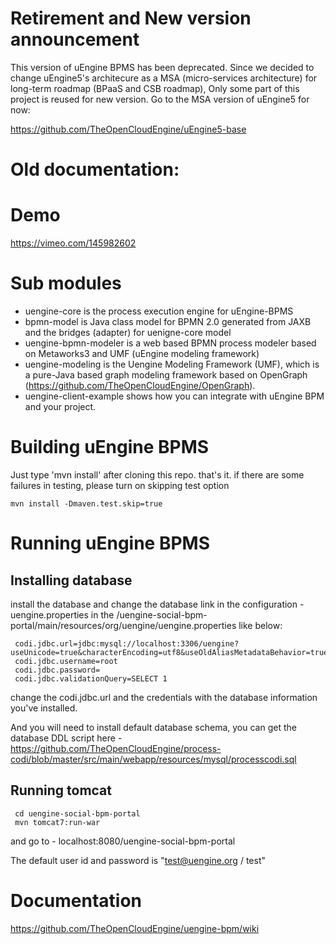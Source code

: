 # Retirement and New version announcement

This version of uEngine BPMS has been deprecated. Since we decided to change uEngine5's architecure as a MSA (micro-services architecture) for long-term roadmap (BPaaS and CSB roadmap), Only some part of this project is reused for new version. Go to the MSA version of uEngine5 for now:

https://github.com/TheOpenCloudEngine/uEngine5-base


# Old documentation:

# Demo

https://vimeo.com/145982602


# Sub modules

* uengine-core is the process execution engine for uEngine-BPMS
* bpmn-model is Java class model for BPMN 2.0 generated from JAXB and the bridges (adapter) for uenigne-core model
* uengine-bpmn-modeler is a web based BPMN process modeler based on Metaworks3 and UMF (uEngine modeling framework)
* uengine-modeling is the Uengine Modeling Framework (UMF), which is a pure-Java based graph modeling framework based on OpenGraph (https://github.com/TheOpenCloudEngine/OpenGraph).
* uengine-client-example shows how you can integrate with uEngine BPM and your project.


# Building uEngine BPMS

Just type 'mvn install' after cloning this repo. that's it.
if there are some failures in testing, please turn on skipping test option

`
mvn install -Dmaven.test.skip=true
`

# Running uEngine BPMS

## Installing database
 install the database and change the database link in the configuration - uengine.properties in the <home>/uengine-social-bpm-portal/main/resources/org/uengine/uengine.properties like below:


     codi.jdbc.url=jdbc:mysql://localhost:3306/uengine?useUnicode=true&characterEncoding=utf8&useOldAliasMetadataBehavior=true
     codi.jdbc.username=root
     codi.jdbc.password=
     codi.jdbc.validationQuery=SELECT 1

change the codi.jdbc.url and the credentials with the database information you've installed.

And you will need to install default database schema, you can get the database DDL script here - https://github.com/TheOpenCloudEngine/process-codi/blob/master/src/main/webapp/resources/mysql/processcodi.sql

## Running tomcat

     cd uengine-social-bpm-portal
     mvn tomcat7:run-war

and go to - localhost:8080/uengine-social-bpm-portal

The default user id and password is "test@uengine.org / test"


# Documentation

https://github.com/TheOpenCloudEngine/uengine-bpm/wiki

